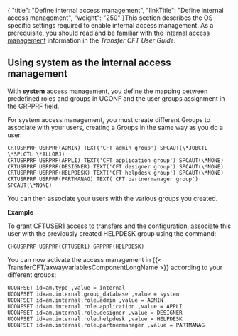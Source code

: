 {
    "title": "Define internal access management",
    "linkTitle": "Define internal access management",
    "weight": "250"
}This section describes the OS specific settings required to enable internal access management. As a prerequisite, you should read and be familiar with the [Internal access management](https://docs.axway.com/bundle/TransferCFT_38_UsersGuide_allOS_en_HTML5/page/Content/internal_access_mgt/internal_a_m_start_here.htm) information in the *Transfer CFT User Guide*.

Using system as the internal access management
----------------------------------------------

With ****system**** access management, you define the mapping between predefined roles and groups in UCONF and the user groups assignment in the GRPPRF field.

For system access management, you must create different Groups to associate with your users, creating a Groups in the same way as you do a user.

```
CRTUSRPRF USRPRF(ADMIN) TEXT('CFT admin group') SPCAUT(\*JOBCTL \*SPLCTL \*ALLOBJ)
CRTUSRPRF USRPRF(APPLI) TEXT('CFT application group') SPCAUT(\*NONE)
CRTUSRPRF USRPRF(DESIGNER) TEXT('CFT designer group') SPCAUT(\*NONE)
CRTUSRPRF USRPRF(HELPDESK) TEXT('CFT helpdesk group') SPCAUT(\*NONE)
CRTUSRPRF USRPRF(PARTMANAG) TEXT('CFT partnermanager group') SPCAUT(\*NONE)
```

You can then associate your users with the various groups you created.

****Example****

To grant CFTUSER1 access to transfers and the configuration, associate this user with the previously created HELPDESK group using the command:

```
CHGUSRPRF USRPRF(CFTUSER1) GRPPRF(HELPDESK)
```

You can now activate the access management in {{< TransferCFT/axwayvariablesComponentLongName  >}} according to your different groups:

```
UCONFSET id=am.type ,value = internal
UCONFSET id=am.internal.group_database ,value = system
UCONFSET id=am.internal.role.admin ,value = ADMIN
UCONFSET id=am.internal.role.application ,value = APPLI
UCONFSET id=am.internal.role.designer ,value = DESIGNER
UCONFSET id=am.internal.role.helpdesk ,value = HELPDESK
UCONFSET id=am.internal.role.partnermanager ,value = PARTMANAG
```
